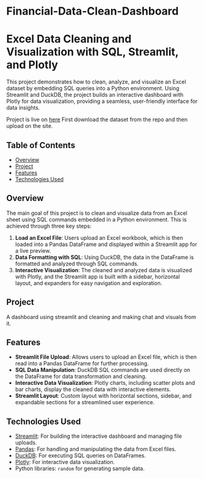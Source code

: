# Financial-Data-Clean-Dashboard

# Excel Data Cleaning and Visualization with SQL, Streamlit, and Plotly

This project demonstrates how to clean, analyze, and visualize an Excel dataset by embedding SQL queries into a Python environment. Using Streamlit and DuckDB, the project builds an interactive dashboard with Plotly for data visualization, providing a seamless, user-friendly interface for data insights.

Project is live on [here](https://finacial-dashboard.streamlit.app/)
First download the dataset from the repo and then upload on the site.

## Table of Contents

- [Overview](#overview)
- [Project](#project)
- [Features](#features)
- [Technologies Used](#technologies-used)

## Overview

The main goal of this project is to clean and visualize data from an Excel sheet using SQL commands embedded in a Python environment. This is achieved through three key steps:

1. **Load an Excel File**: Users upload an Excel workbook, which is then loaded into a Pandas DataFrame and displayed within a Streamlit app for a live preview.
2. **Data Formatting with SQL**: Using DuckDB, the data in the DataFrame is formatted and analyzed through SQL commands.
3. **Interactive Visualization**: The cleaned and analyzed data is visualized with Plotly, and the Streamlit app is built with a sidebar, horizontal layout, and expanders for easy navigation and exploration.

## Project

A dashboard using streamlit and cleaning and making chat and visuals from it.

## Features

- **Streamlit File Upload**: Allows users to upload an Excel file, which is then read into a Pandas DataFrame for further processing.
- **SQL Data Manipulation**: DuckDB SQL commands are used directly on the DataFrame for data transformation and cleaning.
- **Interactive Data Visualization**: Plotly charts, including scatter plots and bar charts, display the cleaned data with interactive elements.
- **Streamlit Layout**: Custom layout with horizontal sections, sidebar, and expandable sections for a streamlined user experience.

## Technologies Used

- [Streamlit](https://streamlit.io/): For building the interactive dashboard and managing file uploads.
- [Pandas](https://pandas.pydata.org/): For handling and manipulating the data from Excel files.
- [DuckDB](https://duckdb.org/): For executing SQL queries on DataFrames.
- [Plotly](https://plotly.com/python/): For interactive data visualization.
- Python libraries: `random` for generating sample data.
